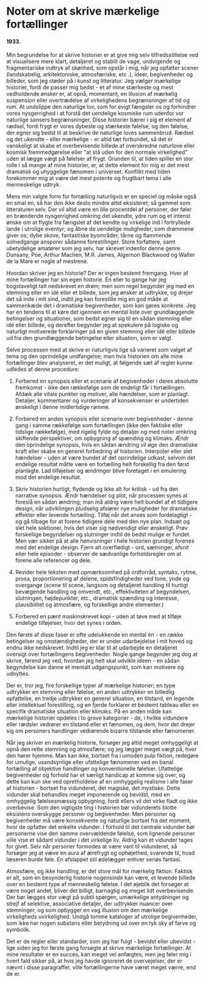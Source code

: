 # Noter om at skrive mærkelige fortællinger

#### 1933.

Min begrundelse for at skrive historier er at give mig selv tilfredsstillelse ved at visualisere mere klart, detaljeret og stabilt de vage, undvigende og fragmentariske indtryk af skønhed, som opstår i mig, når jeg opfatter scener (landskabelig, arkitektoniske, atmosfæriske, etc .), ideer, begivenheder og billeder, som jeg støder på i kunst og litteratur. Jeg vælger mærkelige historier, fordi de passer mig bedst - et af mine stærkeste og mest vedholdende ønsker er, at opnå, momentant, en illusion af mærkelig suspension eller overtrædelse af virkelighedens begrænsninger af tid og rum. At undslippe den naturlige lov, som for evigt fængsler os og forhindrer vores nysgerrighed i at forstå det uendelige kosmiske rum udenfor vor naturlige sansers begrænsninger. Disse historier bærer i sig et element af rædsel, fordi frygt er vores dybeste og stærkeste følelse, og den følelse, der egner sig bedst til at beskrive de naturlige loves sammenbrud. Rædsel og det ukendte - eller mærkelige - er altid tæt forbundet, så det er vanskeligt at skabe et overbevisende billede af overskredne naturlove eller kosmisk fremmedgørelse eller "at stå uden for den normale virkelighed" uden at lægge vægt på følelser af frygt. Grunden til, at tiden spiller en stor rolle i så mange af mine historier, er, at dette element for mig er det mest dramatisk og uhyggelige fænomen i universet. Konflikt med tiden forekommer mig at være det mest potente og frugtbart tema i alle menneskelige udtryk.

Mens min valgte form for fortælling naturligvis er en speciel og måske også en smal en, så har den ikke desto mindre altid eksisteret; så gammel som litteraturen selv. Der vil altid være en lille procentdel af personer, der føler en brændende nysgerrighed omkring det ukendte, ydre rum og et intenst ønske om at flygte fra fængslet af det kendte og virkelige ind i fortryllede lande i utrolige eventyr; og åbne de uendelige muligheder, som drømmene giver os; dybe skove, fantastiske byområder, tårne og flammende solnedgange ansporer sådanne forestillinger. Store forfattere, samt ubetydelige amatører som jeg selv, har skrevet indenfor denne genre. Dunsany, Poe, Arthur Machen, M.R. James, Algernon Blackwood og Walter de la Mare er nogle af mestrene.

Hvordan skriver jeg en historie? Der er ingen bestemt fremgang. Hver af mine fortællinger har sin egen historie. Én eller to gange har jeg bogstaveligt talt nedskrevet en drøm; men som regel begynder jeg med en stemning eller en idé eller et billede, som jeg ønsker at udtrykke, og drejer det så inde i mit sind, indtil jeg kan forestille mig en god måde at sammenkæde det i dramatiske begivenheder, som kan gøres konkrete. Jeg har en tendens til at køre det igennem en mental liste over grundlæggende betingelser og situationer, som bedst egner sig til en sådan stemning eller idé eller billede, og derefter begynder jeg at spekulere på logiske og naturligt motiverede forklaringer på en given stemning eller idé eller billede ud fra den grundlæggende betingelse eller situation, som er valgt.

Selve processen med at skrive er naturligvis lige så varieret som valget af tema og den oprindelige undfangelse; men hvis historien om alle mine fortællinger blev analyseret, er det muligt, at følgende sæt af regler kunne udledes af denne procedure:

1. Forbered en synopsis eller et scenarie af begivenheder i deres absolutte fremkomst - ikke den rækkefølge som de endeligt får i fortællingen. Afdæk alle vitale punkter og motiver, alle hændelser, som er planlagt. Detaljer, kommentarer og vurderinger af konsekvenser er undertiden ønskeligt i denne midlertidige ramme.

2. Forbered en anden synopsis eller scenarie over begivenheder - denne gang i samme rækkefølge som fortællingen (ikke den faktiske eller tidslige rækkefølge), med rigelig fylde og detaljer og med noter omkring skiftende perspektiver, om opbygning af spænding og klimaks. Ændr den oprindelige synopsis, hvis en sådan ændring vil øge den dramatiske kraft eller skabe en generel forbedring af historien. Interpoler eller slet hændelser - uden at være bundet af det oprindelige udkast, selvom det endelige resultat måtte være en fortælling helt forskellig fra den først planlagte. Lad tilføjelser og ændringer blive foretaget i en emulering mod det endelige resultat.

3. Skriv historien hurtigt, flydende og ikke alt for kritisk - ud fra den narrative synopsis. Ændr hændelser og plot, når processen synes at foreslå en sådan ændring; man må aldrig være helt bundet af et tidligere design, når udviklingen pludselig afslører nye muligheder for dramatiske effekter eller levende fortælling. Tilføj når det anses som fordelagtigt - og gå tilbage for at forene tidligere dele med den nye plan. Indsæt og slet hele sektioner, hvis det viser sig nødvendigt eller ønskeligt. Prøv forskellige begyndelser og slutninger indtil de bedst mulige er fundet. Men vær sikker på at alle henvisninger i hele historien grundigt forenes med det endelige design. Fjern alt  overflødigt - ord, sætninger, afsnit eller hele episoder - observer de sædvanlige forholdsregler om at forene alle referencer og dele.

4. Revider hele teksten med opmærksomhed på ordforråd, syntaks, rytme, prosa, proportionering af delene, spidsfindigheder ved tone, ynde og overgange (scene til scene, langsom og detaljeret handling til hurtigt bevægende handling og omvendt, etc.,  effektiviteten af begyndelsen, slutningen, højdepunkter, etc., dramatisk spænding og interesse, plausibilitet og atmosfære, og forskellige andre elementer.)

5. Forbered en pænt maskinskrevet kopi - uden at tøve med at tilføje endelige tilføjelser, hvor det synes i orden.

Den første af disse faser er ofte udelukkende en mental én - en række betingelser og omstændigheder, der er under udarbejdelse i mit hoved og endnu ikke nedskrevet. Indtil jeg er klar til at udarbejde en detaljeret oversigt over fortællingens begivenheder. Nogle gange begynder jeg dog at skrive, førend jeg ved, hvordan jeg helt skal udvikle ideen - en sådan begyndelse kan danne et mentalt udgangspunkt, som kan motivere og udnyttes.

Der er, tror jeg, fire forskellige typer af mærkelige historier; en type udtrykker en stemning eller følelse, en anden udtrykker en billedlig opfattelse, en tredje udtrykker en generel situation, en tilstand, en legende eller intellektuel forestilling, og en fjerde forklarer et bestemt tableau eller en specifik dramatiske situation eller klimaks. På en anden måde kan mærkelige historier opdeles i to grove kategorier - de, i hvilke vidundere eller rædsler vedrører en tilstand eller et fænomen, og dem, hvor det drejer sig om personers handlinger vedrørende bizarre tilstande eller fænomener.

Når jeg skriver en mærkelig historie, forsøger jeg altid meget omhyggeligt at opnå den rette stemning og atmosfære; og jeg lægger meget vægt på, hvor den hører hjemme. Man kan ikke, bortset fra i umoden pulp fiktion, redegøre for umulige, usandsynlige eller ufattelige fænomener ved en banal fortælling af objektive handlinger og konventionelle følelser. Ufattelige begivenheder og forhold har et særligt handicap at komme sig over, og dette kan kun ske ved opretholdelse af en omhyggelig realisme i alle faser af historien - bortset fra vidunderet, det magiske, det mystiske. Dette vidunder skal behandles meget imponerende og bevidst, med en omhyggelig følelsesmæssig opbygning, fordi ellers vil det virke fladt og ikke overbevise. Som den vigtigste ting i historien bør vidunderets blotte eksistens overskygge personer og begivenheder. Men personer og begivenheder må være konsekvente og naturlige bortset fra det moment, hvor de opfatter det enkelte vidunder. I forhold til det centrale vidunder bør personerne vise den samme overvældende følelse, som lignende personer ville vise et sådant vidunder i det virkelige liv. Aldrig kan et vidunder tages for givet. Selv når personer formodes at være vant til vidunderet, så forsøger jeg at væve en aura af ærefrygt og ophøjethed, svarende til, hvad læseren burde føle. En afslappet stil ødelægger enhver seriøs fantasi.

Atmosfære, og ikke handling, er det store mål for mærkelig fiktion. Faktisk er alt, som en besynderlig historie nogensinde kan være, et levende billede over en bestemt type af menneskelig følelse. I det øjeblik det forsøger at være noget andet, bliver det billigt, barnagtig og meget lidt overbevisende. Der bør lægges stor vægt på subtil spørgen, umærkelige antydninger og strejf af selektive, associative detaljer, der udtrykker nuancer over stemninger, og som opbygger en vag illusion om den mærkelige virkeligheds uvirkelighed. Undgå tomme kataloger af utrolige begivenheder, som ikke har nogen substans eller betydning ud over en tyk sky af farve og symbolik.

Det er de regler eller standarder, som jeg har fulgt - bevidst eller ubevidst - lige siden jeg for første gang forsøgte at skrive mærkelige fortællinger. At mine resultater er en succes, kan meget vel anfægtes, men jeg føler mig i hvert fald sikker på, at hvis  jeg havde ignoreret de overvejelser, der er nævnt i disse paragraffer, ville fortællingerne have været meget værre, end de er.
